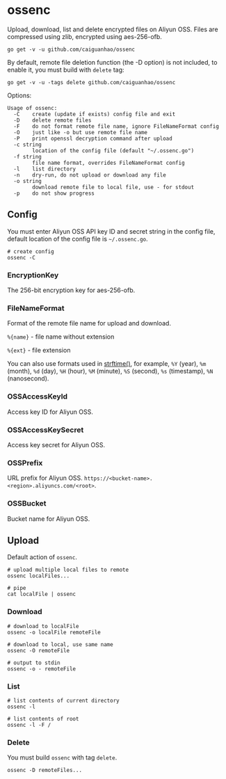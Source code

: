 # ossenc

Upload, download, list and delete encrypted files on Aliyun OSS. Files are
compressed using zlib, encrypted using aes-256-ofb.

```
go get -v -u github.com/caiguanhao/ossenc
```

By default, remote file deletion function (the -D option) is not included, to
enable it, you must build with `delete` tag:

```
go get -v -u -tags delete github.com/caiguanhao/ossenc
```

Options:

```
Usage of ossenc:
  -C	create (update if exists) config file and exit
  -D	delete remote files
  -F	do not format remote file name, ignore FileNameFormat config
  -O	just like -o but use remote file name
  -P	print openssl decryption command after upload
  -c string
    	location of the config file (default "~/.ossenc.go")
  -f string
    	file name format, overrides FileNameFormat config
  -l	list directory
  -n	dry-run, do not upload or download any file
  -o string
    	download remote file to local file, use - for stdout
  -p	do not show progress
```

## Config

You must enter Aliyun OSS API key ID and secret string in the config file,
default location of the config file is `~/.ossenc.go`.

```
# create config
ossenc -C
```

### EncryptionKey

The 256-bit encryption key for aes-256-ofb.

### FileNameFormat

Format of the remote file name for upload and download.

`%{name}` - file name without extension

`%{ext}` - file extension

You can also use formats used in
[strftime()](https://github.com/caiguanhao/strftime), for example, `%Y` (year),
`%m` (month), `%d` (day), `%H` (hour), `%M` (minute), `%S` (second), `%s`
(timestamp), `%N` (nanosecond).

### OSSAccessKeyId

Access key ID for Aliyun OSS.

### OSSAccessKeySecret

Access key secret for Aliyun OSS.

### OSSPrefix

URL prefix for Aliyun OSS. `https://<bucket-name>.<region>.aliyuncs.com/<root>`.

### OSSBucket

Bucket name for Aliyun OSS.

## Upload

Default action of `ossenc`.

```
# upload multiple local files to remote
ossenc localFiles...

# pipe
cat localFile | ossenc
```

### Download

```
# download to localFile
ossenc -o localFile remoteFile

# download to local, use same name
ossenc -O remoteFile

# output to stdin
ossenc -o - remoteFile
```

### List

```
# list contents of current directory
ossenc -l

# list contents of root
ossenc -l -F /
```

### Delete

You must build `ossenc` with tag `delete`.

```
ossenc -D remoteFiles...
```
